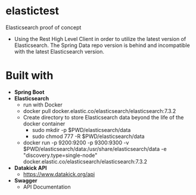 # elastictest

Elasticsearch proof of concept
- Using the Rest High Level Client in order to utilize the latest version of Elasticsearch. The Spring Data repo version is behind and incompatible with the latest Elasticsearch version.

# Built with
- **Spring Boot**
- **Elasticsearch**
    - run with Docker
    - docker pull docker.elastic.co/elasticsearch/elasticsearch:7.3.2
    - Create directory to store Elasticsearch data beyond the life of the docker container
        - sudo mkdir -p $PWD/elasticsearch/data
        - sudo chmod 777 -R $PWD/elasticsearch/data
    - docker run -p 9200:9200 -p 9300:9300 -v $PWD/elasticsearch/data:/usr/share/elasticsearch/data -e "discovery.type=single-node" docker.elastic.co/elasticsearch/elasticsearch:7.3.2
- **Datakick API**
  - https://www.datakick.org/api
-  **Swagger**
      - API Documentation
